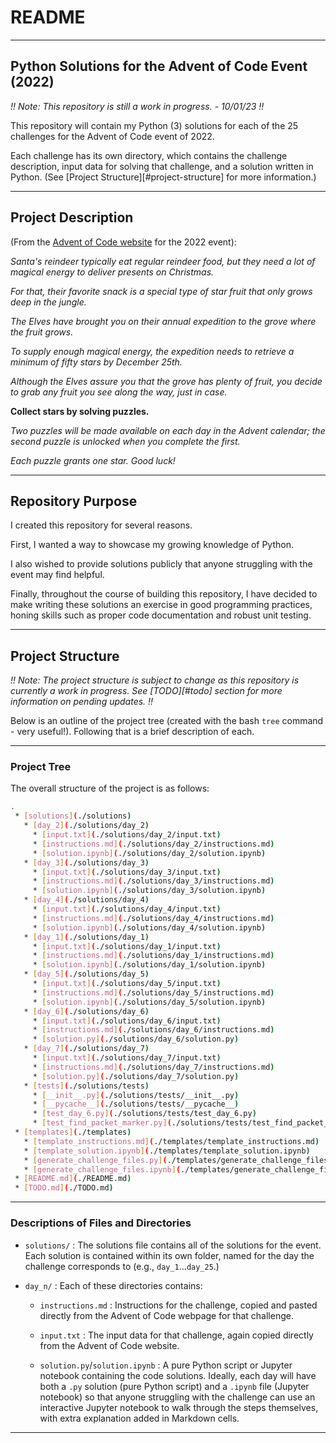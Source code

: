# README

---

## Python Solutions for the Advent of Code Event (2022)

*!! Note: This repository is still a work in progress. - 10/01/23 !!*

This repository will contain my Python (3) solutions for each of the 25 challenges for the Advent of Code event of 2022.

Each challenge has its own directory, which contains the challenge description, input data for solving that challenge, and a solution written in Python.
(See [Project Structure][#project-structure] for more information.)

---

## Project Description 

(From the [Advent of Code website](https://adventofcode.com/day/1/) for the 2022 event):

*Santa's reindeer typically eat regular reindeer food, but they need a lot of magical energy to deliver presents on Christmas.*

*For that, their favorite snack is a special type of star fruit that only grows deep in the jungle.*

*The Elves have brought you on their annual expedition to the grove where the fruit grows.*

*To supply enough magical energy, the expedition needs to retrieve a minimum of fifty stars by December 25th.*

*Although the Elves assure you that the grove has plenty of fruit, you decide to grab any fruit you see along the way, just in case.*

**Collect stars by solving puzzles.**

*Two puzzles will be made available on each day in the Advent calendar; the second puzzle is unlocked when you complete the first.*

*Each puzzle grants one star. Good luck!*

---

## Repository Purpose

I created this repository for several reasons.

First, I wanted a way to showcase my growing knowledge of Python. 

I also wished to provide solutions publicly that anyone struggling with the event may find helpful. 

Finally, throughout the course of building this repository, I have decided to make writing these solutions an exercise in good programming practices, honing skills such as proper code documentation and robust unit testing.

---

## Project Structure

*!! Note: The project structure is subject to change as this repository is currently a work in progress. See [TODO][#todo] section for more information on pending updates. !!*

Below is an outline of the project tree (created with the bash `tree` command - very useful!). Following that is a brief description of each.

---

### Project Tree

The overall structure of the project is as follows:

```bash
.
 * [solutions](./solutions)
   * [day_2](./solutions/day_2)
     * [input.txt](./solutions/day_2/input.txt)
     * [instructions.md](./solutions/day_2/instructions.md)
     * [solution.ipynb](./solutions/day_2/solution.ipynb)
   * [day_3](./solutions/day_3)
     * [input.txt](./solutions/day_3/input.txt)
     * [instructions.md](./solutions/day_3/instructions.md)
     * [solution.ipynb](./solutions/day_3/solution.ipynb)
   * [day_4](./solutions/day_4)
     * [input.txt](./solutions/day_4/input.txt)
     * [instructions.md](./solutions/day_4/instructions.md)
     * [solution.ipynb](./solutions/day_4/solution.ipynb)
   * [day_1](./solutions/day_1)
     * [input.txt](./solutions/day_1/input.txt)
     * [instructions.md](./solutions/day_1/instructions.md)
     * [solution.ipynb](./solutions/day_1/solution.ipynb)
   * [day_5](./solutions/day_5)
     * [input.txt](./solutions/day_5/input.txt)
     * [instructions.md](./solutions/day_5/instructions.md)
     * [solution.ipynb](./solutions/day_5/solution.ipynb)
   * [day_6](./solutions/day_6)
     * [input.txt](./solutions/day_6/input.txt)
     * [instructions.md](./solutions/day_6/instructions.md)
     * [solution.py](./solutions/day_6/solution.py)
   * [day_7](./solutions/day_7)
     * [input.txt](./solutions/day_7/input.txt)
     * [instructions.md](./solutions/day_7/instructions.md)
     * [solution.py](./solutions/day_7/solution.py)
   * [tests](./solutions/tests)
     * [__init__.py](./solutions/tests/__init__.py)
     * [__pycache__](./solutions/tests/__pycache__)
     * [test_day_6.py](./solutions/tests/test_day_6.py)
     * [test_find_packet_marker.py](./solutions/tests/test_find_packet_marker.py)
 * [templates](./templates)
   * [template_instructions.md](./templates/template_instructions.md)
   * [template_solution.ipynb](./templates/template_solution.ipynb)
   * [generate_challenge_files.py](./templates/generate_challenge_files.py)
   * [generate_challenge_files.ipynb](./templates/generate_challenge_files.ipynb)
 * [README.md](./README.md)
 * [TODO.md](./TODO.md)
 ```

---

### Descriptions of Files and Directories

- `solutions/` : The solutions file contains all of the solutions for the event. Each solution is contained within its own folder, named for the day the challenge corresponds to (e.g., `day_1`...`day_25`.)

- `day_n/` : Each of these directories contains:

  - `instructions.md` : Instructions for the challenge, copied and pasted directly from the Advent of Code webpage for that challenge.

  - `input.txt` : The input data for that challenge, again copied directly from the Advent of Code website.

  - `solution.py`/`solution.ipynb` : A pure Python script or Jupyter notebook containing the code solutions. Ideally, each day will have both a `.py` solution (pure Python script) and a `.ipynb` file (Jupyter notebook) so that anyone struggling with the challenge can use an interactive Jupyter notebook to walk through the steps themselves, with extra explanation added in Markdown cells.

---
